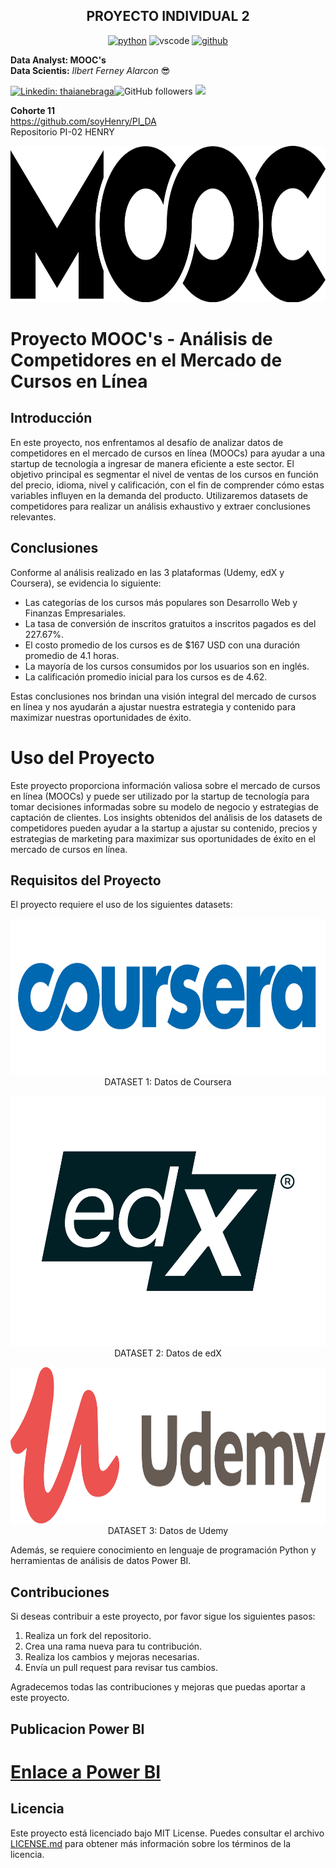 <p align="center">
<h2 align="center">PROYECTO INDIVIDUAL 2<br></h2>
</p>

<p align="center">
<a href="https://github.com/AlarconIlbert"><img src="https://img.shields.io/badge/python-FFFF0.svg?style=for-the-badge&logo=python&logoColor=0768a8&labelColor=ffffff" alt="python"></a> <img src="https://img.shields.io/badge/vscode-blue.svg?style=for-the-badge&logo=visual-studio-code&labelColor=ffffff&logoColor=blue" alt="vscode"> <a href="https://github.com/AlarconIlbert"><img src="https://img.shields.io/badge/github-black.svg?style=for-the-badge&logo=github&logoColor=black&labelColor=ffffff" alt="github"></a>
</p>

**Data Analyst: MOOC's**<br>
**Data Scientis:** _Ilbert Ferney Alarcon_ 😎<br>

[![Linkedin: thaianebraga](https://img.shields.io/badge/-ILBERT-blue?style=flat-square&logo=Linkedin&logoColor=white&link=https://www.linkedin.com/in/ilbert-ferney-alarcon-bothia/)](https://www.linkedin.com/in/anmol-p-singh/)![GitHub followers](https://img.shields.io/github/followers/AlarconIlbert?label=Follow&style=social) [![](https://img.shields.io/badge/Outlook-ilbert.alarcon@outlook.com-red)](mailto:ilbert.alarcon@outlook.com)

**Cohorte 11**<br>
https://github.com/soyHenry/PI_DA<br>
Repositorio PI-02 HENRY


<p align="center">
  <img width="700" height="250" src="IMAGES\clipart2787355.png">
</p>



# Proyecto MOOC's - Análisis de Competidores en el Mercado de Cursos en Línea

## Introducción

En este proyecto, nos enfrentamos al desafío de analizar datos de competidores en el mercado de cursos en línea (MOOCs) para ayudar a una startup de tecnología a ingresar de manera eficiente a este sector. El objetivo principal es segmentar el nivel de ventas de los cursos en función del precio, idioma, nivel y calificación, con el fin de comprender cómo estas variables influyen en la demanda del producto. Utilizaremos datasets de competidores para realizar un análisis exhaustivo y extraer conclusiones relevantes.

## Conclusiones

Conforme al análisis realizado en las 3 plataformas (Udemy, edX y Coursera), se evidencia lo siguiente:

- Las categorías de los cursos más populares son Desarrollo Web y Finanzas Empresariales.
- La tasa de conversión de inscritos gratuitos a inscritos pagados es del 227.67%.
- El costo promedio de los cursos es de $167 USD con una duración promedio de 4.1 horas.
- La mayoría de los cursos consumidos por los usuarios son en inglés.
- La calificación promedio inicial para los cursos es de 4.62.

Estas conclusiones nos brindan una visión integral del mercado de cursos en línea y nos ayudarán a ajustar nuestra estrategia y contenido para maximizar nuestras oportunidades de éxito.

# Uso del Proyecto

Este proyecto proporciona información valiosa sobre el mercado de cursos en línea (MOOCs) y puede ser utilizado por la startup de tecnología para tomar decisiones informadas sobre su modelo de negocio y estrategias de captación de clientes. Los insights obtenidos del análisis de los datasets de competidores pueden ayudar a la startup a ajustar su contenido, precios y estrategias de marketing para maximizar sus oportunidades de éxito en el mercado de cursos en línea.

## Requisitos del Proyecto

El proyecto requiere el uso de los siguientes datasets:

<p align="center">
  <img width="700" height="250" src="IMAGES\pngwing.com.png"><br>
  DATASET 1: Datos de Coursera
</p>

<p align="center">
  <img width="700" height="400" src="IMAGES\edX Free Online Course New.png"><br>
DATASET 2: Datos de edX
</p>

<p align="center">
  <img width="700" height="250" src="IMAGES\pngegg.png"><br>
DATASET 3: Datos de Udemy
</p>

Además, se requiere conocimiento en lenguaje de programación Python y herramientas de análisis de datos Power BI.

## Contribuciones

Si deseas contribuir a este proyecto, por favor sigue los siguientes pasos:

1. Realiza un fork del repositorio.
2. Crea una rama nueva para tu contribución.
3. Realiza los cambios y mejoras necesarias.
4. Envía un pull request para revisar tus cambios.

Agradecemos todas las contribuciones y mejoras que puedas aportar a este proyecto.

## Publicacion Power BI

<p align="center">

# [Enlace a Power BI](https://app.powerbi.com/view?r=eyJrIjoiZjAwOGE1MTQtYWMzNS00ZWVhLWE4M2QtZjQzOTM1MDNhN2ZjIiwidCI6ImRmODY3OWNkLWE4MGUtNDVkOC05OWFjLWM4M2VkN2ZmOTVhMCJ9&pageName=ReportSectionf55784cb655525052376)

</p>


## Licencia

Este proyecto está licenciado bajo MIT License. Puedes consultar el archivo [LICENSE.md](./LICENSE.md) para obtener más información sobre los términos de la licencia.